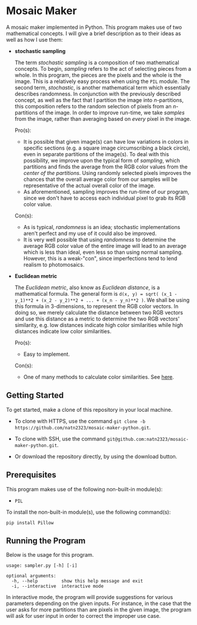 # Mosaic Maker
A mosaic maker implemented in Python. This program makes use of two mathematical concepts. I will give a brief description as to their ideas as well as how I use them:
* **stochastic sampling** 
  
  The term *stochastic sampling* is a composition of two mathematical concepts. To begin, *sampling* refers to the act of selecting pieces from a whole. In this program, the pieces are the pixels and the whole is the image. This is a relatively easy process when using the `PIL` module. The second term, *stochastic*, is another mathematical term which essentially describes randomness. In conjunction with the previously described concept, as well as the fact that I partition the image into *n*-partitions, this composition refers to the random selection of pixels from an *n*-partitions of the image. In order to improve run-time, we take *samples* from the image, rather than averaging based on *every* pixel in the image.
  
  Pro(s):
  * It is possible that given image(s) can have low variations in colors in specific sections (e.g. a square image circumscribing a black circle), even in separate partitions of the image(s). To deal with this possibility, we improve upon the typical form of *sampling*, which partitions and finds the average from the RGB color values from the *center of the partitions*. Using randomly selected pixels improves the chances that the overall average color from our samples will be representative of the actual overall color of the image.
  * As aforementioned, sampling improves the run-time of our program, since we don't have to access each individual pixel to grab its RGB color value.
  
  Con(s):
  * As is typical, *randomness* is an idea; stochastic implementations aren't perfect and my use of it could also be improved.
  * It is very well possible that using *randomness* to determine the average RGB color value of the entire image will lead to an average which is less than ideal, even less so than using normal sampling. However, this is a weak-"con", since imperfections tend to lend realism to photomosaics.
  
* **Euclidean metric**

  The *Euclidean metric*, also know as *Euclidean distance*, is a mathematical formula. The general form is `d(x, y) = sqrt( (x_1 - y_1)**2 + (x_2 - y_2)**2 + ... + (x_n - y_n)**2 )`. We shall be using this formula in 3-dimensions, to represent the RGB color vectors. In doing so, we merely calculate the distance between two RGB vectors and use this distance as a metric to determine the two RGB vectors' similarity, e.g. low distances indicate high color similarities while high distances indicate low color similarities. 
  
  Pro(s):
  * Easy to implement.
  
  Con(s):
  * One of many methods to calculate color similarities. See [here](https://stackoverflow.com/questions/9018016/how-to-compare-two-colors-for-similarity-difference). 

## Getting Started
To get started, make a clone of this repository in your local machine. 

* To clone with HTTPS, use the command `git clone -b https://github.com/natn2323/mosaic-maker-python.git`.

* To clone with SSH, use the command `git@github.com:natn2323/mosaic-maker-python.git`.

* Or download the repository directly, by using the download button.

## Prerequisites
This program makes use of the following non-built-in module(s): 
* `PIL` 

To install the non-built-in module(s), use the following command(s):
```
pip install Pillow
```

## Running the Program
Below is the usage for this program. 

```
usage: sampler.py [-h] [-i]

optional arguments:
  -h, --help         show this help message and exit
  -i, --interactive  interactive mode
```

In interactive mode, the program will provide suggestions for various parameters depending on the given inputs. For instance, in the case that the user asks for more partitions than are pixels in the given image, the program will ask for user input in order to correct the improper use case.

